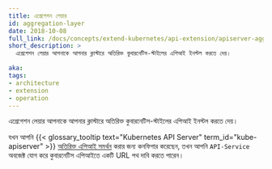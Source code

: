 ```yaml
---
title: এগ্রেগেশন লেয়ার
id: aggregation-layer
date: 2018-10-08
full_link: /docs/concepts/extend-kubernetes/api-extension/apiserver-aggregation/
short_description: >
  এগ্রেগেশন লেয়ার আপনাকে আপনার ক্লাস্টারে অতিরিক্ত কুবারনেটিস-স্টাইলের এপিআই ইনস্টল করতে দেয়।

aka: 
tags:
- architecture
- extension
- operation
---
```


এগ্রেগেশন লেয়ার আপনাকে আপনার ক্লাস্টারে অতিরিক্ত কুবারনেটিস-স্টাইলের এপিআই ইনস্টল করতে দেয়।

<!--more-->

যখন আপনি {{< glossary_tooltip text="Kubernetes API Server" term_id="kube-apiserver" >}} [অতিরিক্ত এপিআই সমর্থন](/docs/tasks/extend-kubernetes/configure-aggregation-layer/) করার জন্য কনফিগার করেছেন, তখন আপনি `API-Service` অবজেক্ট যোগ করে কুবারনেটিস এপিআইতে একটি URL পথ দাবি করতে পারেন।
